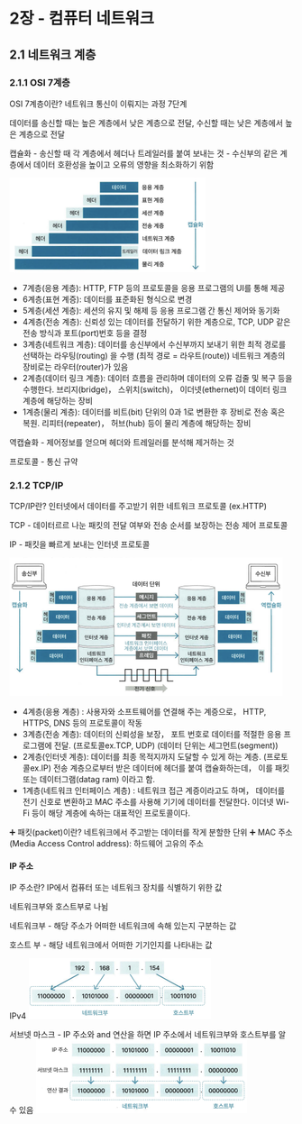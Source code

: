 # 2장 - 컴퓨터 네트워크

## 2.1 네트워크 계층

### 2.1.1 OSI 7계층

OSI 7계층이란? 네트워크 통신이 이뤄지는 과정 7단계

데이터를 송신할 때는 높은 계층에서 낮은 계층으로 전달, 수신할 때는 낮은 계층에서 높은 계층으로 전달

캡슐화 - 송신할 때 각 계층에서 헤더나 트레일러를 붙여 보내는 것
        - 수신부의 같은 계층에서 데이터 호환성을 높이고 오류의 영향을 최소화하기 위함

![Alt text](OSI_7.png)

* 7계층(응용 계층): HTTP, FTP 등의 프로토콜을 응용 프로그램의 UI를 통해 제공
* 6계층(표현 계증): 데이터를 표준화된 형식으로 변경
* 5계층(세션 계층): 세션의 유지 및 해제 등 응용 프로그램 간 통신 제어와 동기화
* 4계층(전송 계층): 신뢰성 있는 데이터를 전달하기 위한 계층으로, TCP, UDP 같은 전송 방식과 포트(port)번호 등을 결정
* 3계층(네트워크 계층): 데이터를 송신부에서 수신부까지 보내기 위한 최적 경로를 선택하는 라우팅(routing) 을 수행 (최적 경로 = 라우트(route)) 네트워크 계층의 장비로는 라우터(router)가 있음
* 2계층(데이터 링크 계층): 데이터 흐름을 관리하며 데이터의 오류 검줄 및 복구 등을 수행한다. 브리지(bridge)， 스위치(switch)， 이더넷(ethernet)이 데이터 링크 계층에 해당하는 장비
* 1계층(물리 계층): 데이터를 비트(bit) 단위의 0과 1로 변환한 후 장비로 전송 혹은 복원. 리피터(repeater)， 허브(hub) 등이 물리 계층에 해당하는 장비

역캡슐화 - 제어정보를 얻으며 헤더와 트레일러를 분석해 제거하는 것

프로토콜 - 통신 규약

### 2.1.2 TCP/IP

TCP/IP란? 인터넷에서 데이터를 주고받기 위한 네트워크 프로토콜 (ex.HTTP)

TCP - 데이터르르 나눈 패킷의 전달 여부와 전송 순서를 보장하는 전송 제어 프로토콜

IP - 패킷을 빠르게 보내는 인터넷 프로토콜

![Alt text](TCP_IP.png)

* 4계층(응용 계층) : 사용자와 소프트웨어를 연결해 주는 계증으로， HTTP, HTTPS, DNS 등의 프로토콜이 작동
* 3계층(전송 계층): 데이터의 신뢰성을 보장， 포트 번호로 데이터를 적절한 응용 프로그램에 전달. (프로토콜ex.TCP, UDP) (데이터 단위는 세그먼트(segment))
* 2계층(인터넷 계층): 데이터를 최종 목적지까지 도달할 수 있게 하는 계층. (프로토콜ex.IP) 전송 계층으로부터 받은 데이터에 헤더를 붙여 캡슐화하는데， 이를 패킷 또는 데이터그램(datag ram) 이라고 함.
* 1계층(네트워크 인터페이스 계층) : 네트워크 접근 계증이라고도 하며， 데이터를 전기 신호로 변환하고 MAC 주소를 사용해 기기에 데이터를 전달한다. 이더넷 Wi-Fi 등이 해당 계층에 속하는 대표적인 프로토콜이다.

➕ 패킷(packet)이란? 네트워크에서 주고받는 데이터를 작게 분할한 단위
➕ MAC 주소(Media Access Control address): 하드웨어 고유의 주소

#### IP 주소

IP 주소란? IP에서 컴퓨터 또는 네트워크 장치를 식별하기 위한 값

네트워크부와 호스트부로 나뉨

네트워크부 - 해당 주소가 어떠한 네트워크에 속해 있는지 구분하는 값

호스트 부 - 해당 네트워크에서 어떠한 기기인지를 나타내는 값

IPv4
![Alt text](IPv4.png)

서브넷 마스크 - IP 주소와 and 연산을 하면 IP 주소에서 네트워크부와 호스트부를 알 수 있음
![Alt text](subnet_mask.png)
